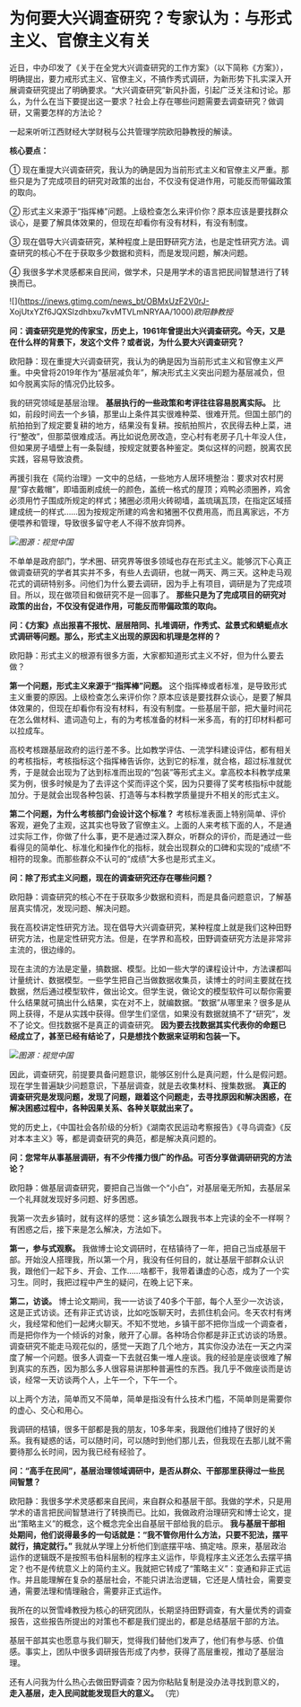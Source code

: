 # 为何要大兴调查研究？专家认为：与形式主义、官僚主义有关

近日，中办印发了《关于在全党大兴调查研究的工作方案》（以下简称《方案》），明确提出，要力戒形式主义、官僚主义，不搞作秀式调研，为新形势下扎实深入开展调查研究提出了明确要求。“大兴调查研究”新风扑面，引起广泛关注和讨论。那么，为什么在当下要提出这一要求？社会上存在哪些问题需要去调查研究？做调研，又需要怎样的方法论？

一起来听听江西财经大学财税与公共管理学院欧阳静教授的解读。

**核心要点：**

① 现在重提大兴调查研究，我认为的确是因为当前形式主义和官僚主义严重。那些只是为了完成项目的研究对政策的出台，不仅没有促进作用，可能反而带偏政策的取向。

② 形式主义来源于“指挥棒”问题。上级检查怎么来评价你？原本应该是要找群众谈心，是要了解具体效果的，但现在却看你有没有材料，有没有制度。

③ 现在倡导大兴调查研究，某种程度上是田野研究方法，也是定性研究方法。调查研究的核心不在于获取多少数据和资料，而是发现问题，解决问题。

④ 我很多学术灵感都来自民间，做学术，只是用学术的语言把民间智慧进行了转换而已。

![](https://inews.gtimg.com/news_bt/OBMxUzF2V0rJ-
XojUtxYZf6JQXSlzdhbxu7kvMTVLmNRYAA/1000)_欧阳静教授_

**问：调查研究是党的传家宝，历史上，1961年曾提出大兴调查研究。今天，又是在什么样的背景下，发这个文件？或者说，为什么要大兴调查研究？**

欧阳静：现在重提大兴调查研究，我认为的确是因为当前形式主义和官僚主义严重。中央曾将2019年作为“基层减负年”，解决形式主义突出问题为基层减负，但如今脱离实际的情况仍比较多。

我的研究领域是基层治理。 **基层执行的一些政策和考评往往容易脱离实际。**
比如，前段时间去一个乡镇，那里山上条件其实很难种菜、很难开荒。但国土部门的航拍拍到了规定要复耕的地方，结果没有复耕。按航拍照片，农民得去种上菜，进行“整改”，但那菜很难成活。再比如说危房改造，空心村有老房子几十年没人住，但如果房子墙壁上有一条裂缝，按规定就要各种鉴定。类似这样的问题，脱离农民实践，容易导致浪费。

再援引我在《简约治理》一文中的总结，一些地方人居环境整治：要求对农村房屋“穿衣戴帽”，即墙面刷成统一的颜色，盖统一格式的屋顶；鸡鸭必须圈养，鸡舍必须用竹子围成所规定的样式；猪圈必须用火砖砌墙，盖琉璃瓦顶，在指定区域搭建成统一的样式……因为按规定所建的鸡舍和猪圈不仅费用高，而且离家远，不方便喂养和管理，导致很多留守老人不得不放弃饲养。

![](https://inews.gtimg.com/news_bt/OoxItPtarnO9PJPG3uVLxtE-4DJ4WpqCiiDblMkfJYDekAA/1000)_图源：视觉中国_

不单单是政府部门，学术圈、研究界等很多领域也存在形式主义。能够沉下心真正做调查研究的学者其实并不多，有些人去调研，也就一两天、两三天。这种走马观花式的调研特别多。问他们为什么要去调研，因为手上有项目，调研是为了完成项目。所以，现在做项目和做研究不是一回事了。
**那些只是为了完成项目的研究对政策的出台，不仅没有促进作用，可能反而带偏政策的取向。**

**问：《方案》点出报喜不报忧、层层陪同、扎堆调研，作秀式、盆景式和蜻蜓点水式调研等问题。那么，形式主义出现的原因和机理是怎样的？**

欧阳静：形式主义的根源有很多方面，大家都知道形式主义不好，但为什么要去做？

**第一个问题，形式主义来源于“指挥棒”问题。**
这个指挥棒或者标准，是导致形式主义重要的原因。上级检查怎么来评价你？原本应该是要找群众谈心，是要了解具体效果的，但现在却看你有没有材料，有没有制度。一些基层干部，把大量时间花在怎么做材料、遣词造句上，有的为考核准备的材料一米多高，有的打印材料都可以拉成车。

高校考核跟基层政府的运行差不多。比如教学评估、一流学科建设评估，都有相关的考核指标，考核指标这个指挥棒告诉你，达到它的标准，就合格，超过标准就优秀，于是就会出现为了达到标准而出现的“包装”等形式主义。拿高校本科教学成果奖为例，很多时候是为了去评这个奖而评这个奖，因为只要得了奖考核指标中就能加分。于是就会出现各种包装、打造等与本科教学质量提升不相关的形式主义。

**第二个问题，为什么考核部门会设计这个标准？**
考核标准表面上特别简单、评价客观，避免了主观，这其实也导致了官僚主义。上面的人来考核下面的人，不是通过实际工作，你做了什么事，更不是通过深入群众，听群众的评价，而是通过一些看得见的简单化、标准化和操作化的指标，就会出现群众的口碑和实现的“成绩”不相符的现象。而那些群众不认可的“成绩”大多也是形式主义。

**问：除了形式主义问题，现在的调查研究还存在哪些问题？**

欧阳静：调查研究的核心不在于获取多少数据和资料，而是具备问题意识，了解基层真实情况，发现问题、解决问题。

我在高校讲定性研究方法。现在倡导大兴调查研究，某种程度上就是我们这种田野研究方法，也是定性研究方法。但是，在学界和高校，田野调查研究方法是非常非主流的，很边缘的。

现在主流的方法是定量，搞数据、模型。比如一些大学的课程设计中，方法课都叫计量统计、数据模型。一些学生把自己当做数据收集员，读博士的时间主要就在找数据，然后通过模型软件，做出论文。但学生说，做论文的模型软件可以帮你需要什么结果就可搞出什么结果，实在对不上，就编数据。“数据”从哪里来？很多是从网上获得，不是从实践中获得。但学生们坚信，如果没有数据就搞不了“研究”，发不了论文。但找数据不是真正的调查研究。
**因为要去找数据其实代表你的命题已经成立了，甚至已经有结论了，只是想找个数据来证明和包装一下。**

![](https://inews.gtimg.com/news_bt/O2xXnOAcdytI8w2Syq5CREb9RDtT_HBELH1D0pgty2fvQAA/1000)_图源：视觉中国_

因此，调查研究，前提要具备问题意识，能够区别什么是真问题，什么是假问题。现在学生普遍缺少问题意识，下基层调查，就是去收集材料、搜集数据。
**真正的调查研究是发现问题，发现了问题，跟着这个问题走，去寻找原因和解决困惑，在解决困惑过程中，各种因果关系、各种关联就出来了。**

党的历史上，《中国社会各阶级的分析》《湖南农民运动考察报告》《寻乌调查》《反对本本主义》等，都是调查研究的典范，都是解决真问题的。

**问：您常年从事基层调研，有不少传播力很广的作品。可否分享做调研研究的方法论？**

欧阳静：做基层调查研究，要把自己当做一个“小白”，对基层毫无所知，去基层呆一个礼拜就发现好多问题、好多困惑。

我第一次去乡镇时，就有这样的感觉：这乡镇怎么跟我书本上完读的全不一样啊？有困惑之后，接下来是怎么解决，方法如下。

**第一，参与式观察。**
我做博士论文调研时，在桔镇待了一年，把自己当成基层干部。开始没人搭理我，所以第一个月，我没有任何目的，就让基层干部群众认识我，跟他们一起下乡、开会、工作……啥都干，我带着谦虚的心态，成为了一个实习生。同时，我把过程中产生的疑问，在晚上记下来。

**第二，访谈。**
博士论文期间，我一一访谈了40多个干部，每个人至少一次访谈，这是正式访谈。还有非正式访谈，比如吃饭聊天时，去抓住机会问。冬天农村有烤火，我经常和他们一起烤火聊天。不知不觉地，乡镇干部不把你当成一个调查者，而是把你作为一个倾诉的对象，敞开了心扉。各种场合你都是非正式访谈的场景。调查研究不能走马观花似的，感觉一天跑了几个地方，其实你没办法在一天之内深度了解一个问题。很多人调查一下去就召集一堆人座谈。我的经验是座谈很难了解到真实的东西，因为那么多人很容易讲那种普遍性的东西。我几乎不做座谈而是访谈，经常一天访谈两个人，上午一个，下午一个。

以上两个方法，简单而又不简单，简单是指没有什么技术门槛，不简单则是需要你的虚心、交心和用心。

我调研的桔镇，很多干部都是我的朋友，10多年来，我跟他们维持了很好的关系。我有疑惑的话，可以随时问，可以随时到他们那儿去，但我现在去那儿就不需要待那么长时间，因为我已经有经验了。

**问：“高手在民间”，基层治理领域调研中，是否从群众、干部那里获得过一些民间智慧？**

欧阳静：我很多学术灵感都来自民间，来自群众和基层干部。我做的学术，只是用学术的语言把民间智慧进行了转换而已。比如，我做政府治理研究和博士论文，提出“策略主义”的概念，这个概念完全出自基层干部给我的启示。
**我与基层干部相处期间，他们说得最多的一句话就是：“我不管你用什么方法，只要不犯法，摆平就行，搞定就行。”**
我就从学理上分析他们到底摆平啥、搞定啥。原来，基层政治运作的逻辑既不是按照韦伯科层制的程序主义运作，毕竟程序主义还怎么去摆平搞定？也不是传统意义上的简约主义。我就把它转成了“策略主义”：变通和非正式运作。并且能理解在复杂的基层社会，不能只讲法治逻辑，它还是人情社会，需要变通，需要法理和情理融合，需要非正式运作。

我所在的以贺雪峰教授为核心的研究团队，长期坚持田野调查，有大量优秀的调查报告，这些报告所提出的对策也不都是我们提出的，都是总结基层干部的方法。

基层干部其实也愿意与我们聊天，觉得我们替他们发声了，他们有参与感、价值感。事实上，团队中很多调研报告形成了内参，获得了高层重视，推动了基层治理。

还有人问我为什么热心去做田野调查？因为你粘贴复制是没办法寻找到意义的， **走入基层，走入民间就能发现巨大的意义。** （完）

